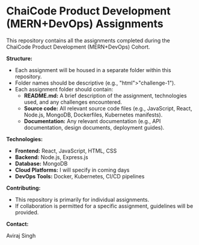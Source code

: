 # ChaiCode Product Development (MERN+DevOps) Assignments

This repository contains all the assignments completed during the ChaiCode Product Development (MERN+DevOps) Cohort. 

**Structure:**

* Each assignment will be housed in a separate folder within this repository.
* Folder names should be descriptive (e.g., "html">"challenge-1").
* Each assignment folder should contain:
    * **README.md:** A brief description of the assignment, technologies used, and any challenges encountered.
    * **Source code:** All relevant source code files (e.g., JavaScript, React, Node.js, MongoDB, Dockerfiles, Kubernetes manifests).
    * **Documentation:** Any relevant documentation (e.g., API documentation, design documents, deployment guides).

**Technologies:**

* **Frontend:** React, JavaScript, HTML, CSS
* **Backend:** Node.js, Express.js
* **Database:** MongoDB
* **Cloud Platforms:** I will specify in coming days
* **DevOps Tools:** Docker, Kubernetes, CI/CD pipelines

**Contributing:**

* This repository is primarily for individual assignments.
* If collaboration is permitted for a specific assignment, guidelines will be provided.

**Contact:**

Aviraj Singh
